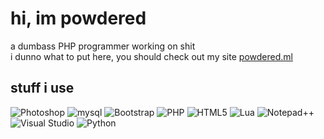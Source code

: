 # hi, im powdered
a dumbass PHP programmer working on shit  
i dunno what to put here, you should check out my site [powdered.ml](http://powdered.ml)  
## stuff i use
<img src="https://img.shields.io/badge/photoshop-%2331a8ff.svg?logo=adobe-photoshop&logoColor=white&style=for-the-badge" alt="Photoshop" /> <img src="https://img.shields.io/badge/mysql-%23a51f17.svg?logo=mysql&logoColor=white&style=for-the-badge" alt="mysql" />
<img src="https://img.shields.io/badge/bootstrap-%237952b3.svg?logo=bootstrap&logoColor=white&style=for-the-badge" alt="Bootstrap" />
<img src="https://img.shields.io/badge/php-%23777bb4.svg?logo=php&logoColor=white&style=for-the-badge" alt="PHP" />
<img src="https://img.shields.io/badge/html5-%23e34f26.svg?logo=html5&logoColor=white&style=for-the-badge" alt="HTML5" />
<img src="https://img.shields.io/badge/lua-%232c2d72.svg?logo=lua&logoColor=white&style=for-the-badge" alt="Lua" />
<img src="https://img.shields.io/badge/Notepad%2B%2B-darkgreen.svg?logo=notepadplusplus&logoColor=white&style=for-the-badge" alt="Notepad++" />
<img src="https://img.shields.io/badge/visual%20studio-%230078d7.svg?logo=visual-studio-code&logoColor=white&style=for-the-badge" alt="Visual Studio" />
<img src="https://img.shields.io/badge/python.svg?logo=python&logoColor=white&style=for-the-badge" alt="Python" />
